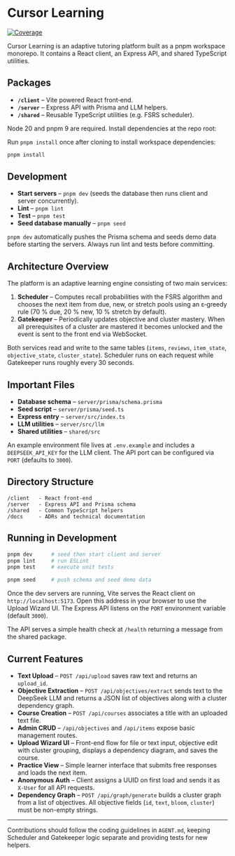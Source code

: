 # Cursor Learning

[![Coverage](https://codecov.io/gh/cmkourtu/cursor-learning/branch/main/graph/badge.svg)](https://codecov.io/gh/cmkourtu/cursor-learning)

Cursor Learning is an adaptive tutoring platform built as a pnpm workspace monorepo.
It contains a React client, an Express API, and shared TypeScript utilities.

## Packages

- **`/client`** – Vite powered React front‑end.
- **`/server`** – Express API with Prisma and LLM helpers.
- **`/shared`** – Reusable TypeScript utilities (e.g. FSRS scheduler).

Node 20 and pnpm 9 are required. Install dependencies at the repo root:

Run `pnpm install` once after cloning to install workspace dependencies:

```bash
pnpm install
```

## Development

- **Start servers** – `pnpm dev` (seeds the database then runs client and server concurrently).
- **Lint** – `pnpm lint`
- **Test** – `pnpm test`
- **Seed database manually** – `pnpm seed`

`pnpm dev` automatically pushes the Prisma schema and seeds demo data before starting the servers. Always run lint and tests before committing.

## Architecture Overview

The platform is an adaptive learning engine consisting of two main services:

1. **Scheduler** – Computes recall probabilities with the FSRS algorithm and
   chooses the next item from due, new, or stretch pools using an ε‑greedy rule
   (70 % due, 20 % new, 10 % stretch by default).
2. **Gatekeeper** – Periodically updates objective and cluster mastery. When all
   prerequisites of a cluster are mastered it becomes unlocked and the event is
   sent to the front end via WebSocket.

Both services read and write to the same tables (`items`, `reviews`,
`item_state`, `objective_state`, `cluster_state`). Scheduler runs on each
request while Gatekeeper runs roughly every 30 seconds.

## Important Files

- **Database schema** – `server/prisma/schema.prisma`
- **Seed script** – `server/prisma/seed.ts`
- **Express entry** – `server/src/index.ts`
- **LLM utilities** – `server/src/llm`
- **Shared utilities** – `shared/src`

An example environment file lives at `.env.example` and includes a
`DEEPSEEK_API_KEY` for the LLM client. The API port can be configured via
`PORT` (defaults to `3000`).

## Directory Structure

```
/client   - React front-end
/server   - Express API and Prisma schema
/shared   - Common TypeScript helpers
/docs     - ADRs and technical documentation
```

## Running in Development

```bash
pnpm dev      # seed then start client and server
pnpm lint     # run ESLint
pnpm test     # execute unit tests

pnpm seed     # push schema and seed demo data
```

Once the dev servers are running, Vite serves the React client on
`http://localhost:5173`. Open this address in your browser to use the
Upload Wizard UI. The Express API listens on the `PORT` environment
variable (default `3000`).

The API serves a simple health check at `/health` returning a message from the
shared package.

## Current Features

- **Text Upload** – `POST /api/upload` saves raw text and returns an `upload_id`.
- **Objective Extraction** – `POST /api/objectives/extract` sends text to the
  DeepSeek LLM and returns a JSON list of objectives along with a cluster
  dependency graph.
- **Course Creation** – `POST /api/courses` associates a title with an uploaded
  text file.
- **Admin CRUD** – `/api/objectives` and `/api/items` expose basic management
  routes.
- **Upload Wizard UI** – Front-end flow for file or text input, objective edit with cluster grouping, displays a dependency diagram, and saves the course.
- **Practice View** – Simple learner interface that submits free responses and
  loads the next item.
- **Anonymous Auth** – Client assigns a UUID on first load and sends it as `X-User` for all API requests.
- **Dependency Graph** – `POST /api/graph/generate` builds a cluster graph from
  a list of objectives. All objective fields (`id`, `text`, `bloom`, `cluster`)
  must be non-empty strings.
---

Contributions should follow the coding guidelines in `AGENT.md`, keeping
Scheduler and Gatekeeper logic separate and providing tests for new helpers.
